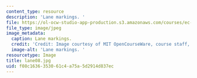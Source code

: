 ```yaml
---
content_type: resource
description: 'Lane markings. '
file: https://ol-ocw-studio-app-production.s3.amazonaws.com/courses/ec-s06-design-for-demining-spring-2007/f08c1636353061c4a75a5d2914d837ec_lane08.jpg
file_type: image/jpeg
image_metadata:
  caption: Lane markings.
  credit: 'Credit: Image courtesy of MIT OpenCourseWare, course staff, and students.'
  image-alt: 'Lane markings. '
resourcetype: Image
title: lane08.jpg
uid: f08c1636-3530-61c4-a75a-5d2914d837ec
---
```

